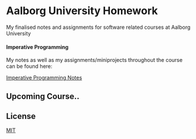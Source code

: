 # Aalborg University Homework

My finalised notes and assignments for software related courses at Aalborg University

#### Imperative Programming
My notes as well as my assignments/miniprojects throughout the course can be found here:

[Imperative Programming Notes](https://github.com/emil0212/Aalborg-University-Homework/tree/main/Imperative-Programming)

## Upcoming Course..

## License
[MIT](https://choosealicense.com/licenses/mit/)
